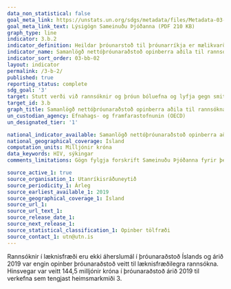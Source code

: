 ```yaml
---
data_non_statistical: false
goal_meta_link: https://unstats.un.org/sdgs/metadata/files/Metadata-03-0B-02.pdf
goal_meta_link_text: Lýsigögn Sameinuðu Þjóðanna (PDF 210 KB)
graph_type: line
indicator: 3.b.2
indicator_definition: Heildar þróunarstoð til þróunarríkja er mælikvarði á viðleitni þróaðra ríkja að styðja við heilbrigðisrannsóknir og heilbrigðisþjónustu í þróunarríkjum.
indicator_name: Samanlögð nettóþróunaraðstoð opinberra aðila til rannsókna í læknisfræði og helstu heilbrigðisgreina.
indicator_sort_order: 03-bb-02
layout: indicator
permalink: /3-b-2/
published: true
reporting_status: complete
sdg_goal: '3'
target: Stutt verði við rannsóknir og þróun bóluefna og lyfja gegn smitsjúkdómum og öðrum sjúkdómum sem herja einkum á fólk í þróunarlöndum, aðgengi verði veitt að nauðsynlegum lyfjum og bóluefnum á viðráðanlegu verði samkvæmt Dohayfirlýsingunni um TRIPS-samninginn og lýðheilsu sem staðfestir rétt þróunarlanda til þess að nýta sér til fulls ákvæði samningsins um hugverkarétt í viðskiptum í því skyni að vernda lýðheilsu og einkum og sér í lagi aðgengi allra að lyfjum.
target_id: 3.b
graph_title: Samanlögð nettóþróunaraðstoð opinberra aðila til rannsókna í læknisfræði og helstu heilbrigðisgreina.
un_custodian_agency: Efnahags- og framfarastofnunin (OECD)
un_designated_tier: '1'

national_indicator_available: Samanlögð nettóþróunaraðstoð opinberra aðila til rannsókna í læknisfræði og helstu heilbrigðisgreina.
national_geographical_coverage: Ísland
computation_units: Milljónir króna
data_keywords: HIV, sýkingar
comments_limitations: Gögn fylgja forskrift Sameinuðu Þjóðanna fyrir þennan mælikvarða. Þessi mælikvarði var fundinn í samstarfi við sérfræðinga á þessu sviði. 

source_active_1: true
source_organisation_1: Utanríkisráðuneytið
source_periodicity_1: Árleg
source_earliest_available_1: 2019
source_geographical_coverage_1: Ísland
source_url_1: 
source_url_text_1:
source_release_date_1:
source_next_release_1:
source_statistical_classification_1: Opinber tölfræði
source_contact_1: utn@utn.is
---
```


Rannsóknir í læknisfræði eru ekki áherslumál í þróunaraðstoð Íslands og árið 2019 var engin opinber þróunaraðstoð veitt til læknisfræðilegra rannsókna. Hinsvegar var veitt 144,5 milljónir króna í þróunaraðstoð árið 2019 til verkefna sem tengjast heimsmarkmiði 3.
